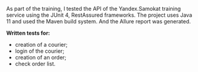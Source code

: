 As part of the training, I tested the API of the Yandex.Samokat training service using the JUnit 4, RestAssured frameworks.
The project uses Java 11 and used the Maven build system. And the Allure report was generated.
 
**Written tests for:**
- creation of a courier;
- login of the courier;
- creation of an order;
- check order list. 


